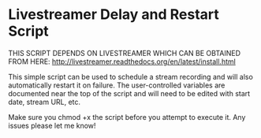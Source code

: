 Livestreamer Delay and Restart Script
=================================

THIS SCRIPT DEPENDS ON LIVESTREAMER WHICH CAN BE OBTAINED FROM HERE: http://livestreamer.readthedocs.org/en/latest/install.html

This simple script can be used to schedule a stream recording and will also automatically restart it on failure.  The user-controlled variables are documented near the top of the script and will need to be edited with start date, stream URL, etc.

Make sure you chmod +x the script before you attempt to execute it.  Any issues please let me know!
